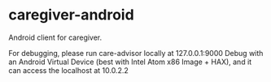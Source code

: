 caregiver-android
============

Android client for caregiver.

For debugging, please run care-advisor locally at 127.0.0.1:9000
Debug with an Android Virtual Device (best with Intel Atom x86 Image + HAX), and it can access the localhost at 10.0.2.2
